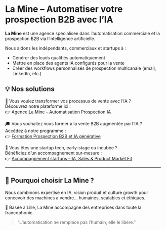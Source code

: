 # La Mine – Automatiser votre prospection B2B avec l’IA

**La Mine** est une agence spécialisée dans l’automatisation commerciale et la prospection B2B via l’intelligence artificielle.

Nous aidons les indépendants, commerciaux et startups à :
- Générer des leads qualifiés automatiquement
- Mettre en place des agents IA configurés pour la vente
- Créer des workflows personnalisés de prospection multicanale (email, LinkedIn, etc.)

## 💡 Nos solutions

🎯 Vous voulez transformer vos processus de vente avec l’IA ?  
Découvrez notre plateforme ici :  
👉 [Agence La Mine – Automatisation Prospection IA](https://www.la-mine.io/)

🎓 Vous souhaitez vous former à la vente B2B augmentée par l’IA ?  
Accédez à notre programme :  
👉 [Formation Prospection B2B et IA générative](https://www.la-mine.io/accueil-formation)

🚀 Vous êtes une startup tech, early-stage ou incubée ?  
Bénéficiez d’un accompagnement sur-mesure :  
👉 [Accompagnement startups – IA, Sales & Product Market Fit](https://www.la-mine.io/startups)

---

## 🧠 Pourquoi choisir La Mine ?

Nous combinons expertise en IA, vision produit et culture growth pour concevoir des machines à vendre… humaines, scalables et éthiques.

📍 Basée à Lille, La Mine accompagne des entreprises dans toute la francophonie.

> “L’automatisation ne remplace pas l’humain, elle le libère.”
